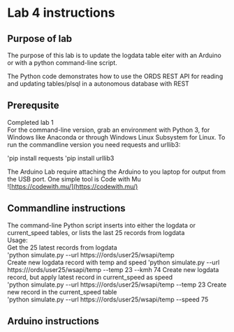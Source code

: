# Lab 4 instructions

## Purpose of lab

The purpose of this lab is to update the logdata table eiter with an Arduino or with a python command-line script.

The Python code demonstrates how to use the ORDS REST API for reading and updating tables/plsql in a autonomous database with REST  

## Prerequsite

Completed lab 1  
For the command-line version, grab an environment with Python 3, for Windows like Anaconda or through Windows Linux Subsystem for Linux.
To run the commandline version you need requests and urllib3:

'pip install requests
'pip install urllib3

The Arduino Lab require attaching the Arduino to you laptop for output from the USB port.
One simple tool is Code with Mu  
![https://codewith.mu/](https://codewith.mu/)  


## Commandline instructions

The command-line Python script inserts into either the logdata or current_speed tables, or lists the last 25 records from logdata  
Usage:  
Get the 25 latest records from logdata  
'python simulate.py --url https://<myadb url>/ords/user25/wsapi/temp  
Create new logdata record with temp and speed
'python simulate.py --url https://<myadb url>/ords/user25/wsapi/temp --temp 23  --kmh 74
Create new logdata record, but apply latest record in current_speed as speed  
'python simulate.py --url https://<myadb url>/ords/user25/wsapi/temp --temp 23
Create new record in the current_speed table  
'python simulate.py --url https://<myadb url>/ords/user25/wsapi/temp --speed 75

## Arduino instructions

